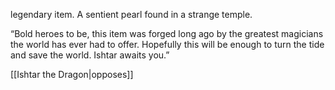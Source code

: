 legendary item. A sentient pearl found in a strange temple.

“Bold heroes to be, this item was forged long ago by the greatest magicians the world has ever had to offer. Hopefully this will be enough to turn the tide and save the world. Ishtar awaits you.”


[[Ishtar the Dragon|opposes]]